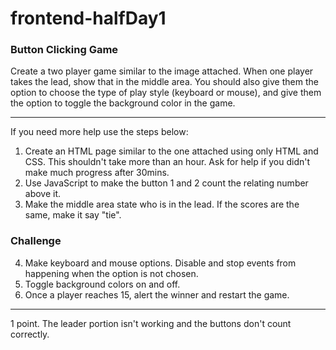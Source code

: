 # frontend-halfDay1

### Button Clicking Game

Create a two player game similar to the image attached. When one player takes the lead, show that in the middle area. You should also give them the option to choose the type of play style (keyboard or mouse), and give them the option to toggle the background color in the game.

<hr>
If you need more help use the steps below:

1) Create an HTML page similar to the one attached using only HTML and CSS. This shouldn't take more than an hour. Ask for help if you didn't make much progress after 30mins.
2) Use JavaScript to make the button 1 and 2 count the relating number above it.
3) Make the middle area state who is in the lead. If the scores are the same, make it say "tie".

### Challenge
4) Make keyboard and mouse options. Disable and stop events from happening when the option is not chosen.
5) Toggle background colors on and off.
6) Once a player reaches 15, alert the winner and restart the game.
<hr>
1 point. The leader portion isn't working and the buttons don't count correctly.